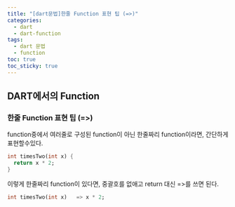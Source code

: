 ```yaml
---
title: "[dart문법]한줄 Function 표현 팁 (=>)"
categories:
  - dart
  - dart-function
tags:
  - dart 문법
  - function
toc: true
toc_sticky: true
---
```


## DART에서의 Function
### 한줄 Function 표현 팁 (=>)

function중에서 여러줄로 구성된 function이 아닌 한줄짜리 function이라면, 간단하게 표현할수있다.

```dart
int timesTwo(int x) {
  return x * 2;
}
```
이렇게 한줄짜리 function이 있다면, 중괄호를 없애고 return 대신 =>를 쓰면 된다.

 ```dart
int timesTwo(int x)   => x * 2;
```